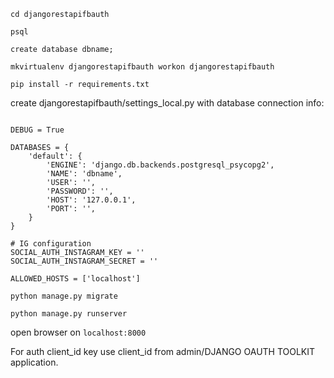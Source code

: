 `cd djangorestapifbauth`

`psql`

`create database dbname;`

`mkvirtualenv djangorestapifbauth
workon djangorestapifbauth`

`pip install -r requirements.txt`

create djangorestapifbauth/settings_local.py with database connection info:
~~~~~

DEBUG = True

DATABASES = {
    'default': {
        'ENGINE': 'django.db.backends.postgresql_psycopg2',
        'NAME': 'dbname',
        'USER': '',
        'PASSWORD': '',
        'HOST': '127.0.0.1',
        'PORT': '',
    }
}

# IG configuration
SOCIAL_AUTH_INSTAGRAM_KEY = ''
SOCIAL_AUTH_INSTAGRAM_SECRET = ''

ALLOWED_HOSTS = ['localhost']

~~~~~~

`python manage.py migrate`

`python manage.py runserver`

open browser on `localhost:8000`

For auth client_id key use client_id from admin/DJANGO OAUTH TOOLKIT application.

